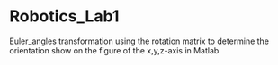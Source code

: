 # Robotics_Lab1
Euler_angles transformation
using the rotation matrix to determine the orientation
show on the figure of the x,y,z-axis in Matlab
